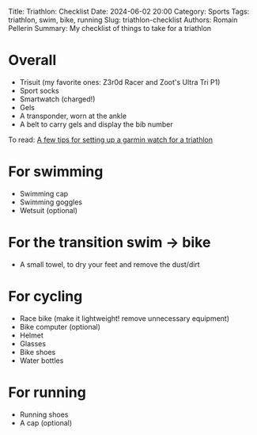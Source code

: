 Title: Triathlon: Checklist
Date: 2024-06-02 20:00
Category: Sports
Tags: triathlon, swim, bike, running
Slug: triathlon-checklist
Authors: Romain Pellerin
Summary: My checklist of things to take for a triathlon

# Overall

- Trisuit (my favorite ones: Z3r0d Racer and Zoot's Ultra Tri P1)
- Sport socks
- Smartwatch (charged!)
- Gels
- A transponder, worn at the ankle
- A belt to carry gels and display the bib number

To read: [A few tips for setting up a garmin watch for a triathlon](https://www.reddit.com/r/triathlon/comments/doqkn5/a_few_tips_for_setting_up_a_garmin_watch_for_a/)

# For swimming

- Swimming cap
- Swimming goggles
- Wetsuit (optional)

# For the transition swim -> bike

- A small towel, to dry your feet and remove the dust/dirt

# For cycling

- Race bike (make it lightweight! remove unnecessary equipment)
- Bike computer (optional)
- Helmet
- Glasses
- Bike shoes
- Water bottles

# For running

- Running shoes
- A cap (optional)
